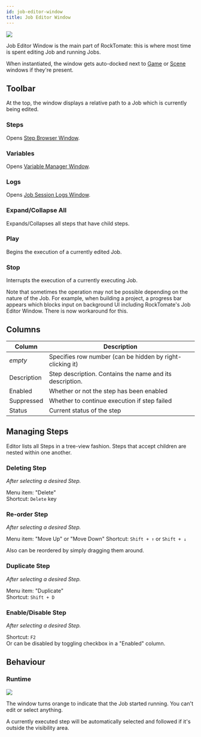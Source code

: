 ```yaml
---
id: job-editor-window
title: Job Editor Window
---
```


![](/products/rocktomate/assets/ui/job-editor-window.png)

Job Editor Window is the main part of RockTomate: this is where most time is spent editing Job and running Jobs.

When instantiated, the window gets auto-docked next to [Game](https://docs.unity3d.com/Manual/GameView.html) or [Scene](https://docs.unity3d.com/Manual/UsingTheSceneView.html) windows if they're present.

## Toolbar

At the top, the window displays a relative path to a Job which is currently being edited.

### Steps

Opens [Step Browser Window](ui/step-browser-window.md).

### Variables

Opens [Variable Manager Window](ui/variable-manager-window.md).

### Logs

Opens [Job Session Logs Window](ui/job-session-logs-window.md).

### Expand/Collapse All

Expands/Collapses all steps that have child steps.

### Play

Begins the execution of a currently edited Job.

### Stop

Interrupts the execution of a currently executing Job. 

Note that sometimes the operation may not be possible depending on the nature of the Job. For example, when building a project, a progress bar appears which blocks input on background UI including RockTomate's Job Editor Window. There is now workaround for this.

## Columns

| Column      | Description                                               |
|-------------|-----------------------------------------------------------|
| *empty*     | Specifies row number (can be hidden by right-clicking it) |
| Description | Step description. Contains the name and its description.  |
| Enabled     | Whether or not the step has been enabled                  |
| Suppressed  | Whether to continue execution if step failed              |
| Status      | Current status of the step                                |

## Managing Steps

Editor lists all Steps in a tree-view fashion. Steps that accept children are nested within one another.

### Deleting Step

*After selecting a desired Step.*

Menu item: "Delete"  
Shortcut: `Delete` key

### Re-order Step

*After selecting a desired Step.*

Menu item: "Move Up" or "Move Down"
Shortcut: `Shift + ↑` or `Shift + ↓`

Also can be reordered by simply dragging them around.

### Duplicate Step

*After selecting a desired Step.*

Menu item: "Duplicate"  
Shortcut: `Shift + D`

### Enable/Disable Step

*After selecting a desired Step.*

Shortcut: `F2`  
Or can be disabled by toggling checkbox in a "Enabled" column.

## Behaviour

### Runtime

![](/products/rocktomate/assets/ui/job-editor-window-runtime.png)

The window turns orange to indicate that the Job started running. You can't edit or select anything. 

A currently executed step will be automatically selected and followed if it's outside the visibility area.